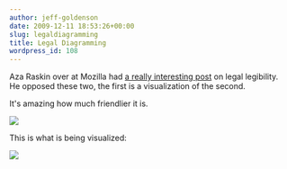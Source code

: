 ```yaml
---
author: jeff-goldenson
date: 2009-12-11 18:53:26+00:00
slug: legaldiagramming
title: Legal Diagramming
wordpress_id: 108
---
```


Aza Raskin over at Mozilla had [a really interesting post](http://www.azarask.in/blog/post/making-privacy-policies-not-suck/) on legal legibility.  He opposed these two, the first is a visualization of the second.

It's amazing how much friendlier it is.

[![](https://lil-blog-media.s3.amazonaws.com/2009/12/azaDiag11.jpg)](https://lil-blog-media.s3.amazonaws.com/2009/12/azaDiag11.jpg)

This is what is being visualized:

[![](https://lil-blog-media.s3.amazonaws.com/2009/12/azaText1.jpg)](https://lil-blog-media.s3.amazonaws.com/2009/12/azaText1.jpg)

